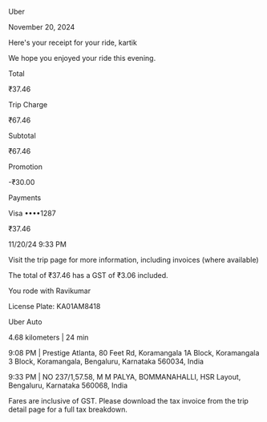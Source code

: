 Uber

November 20, 2024

Here's your receipt for your ride, kartik

We hope you enjoyed your ride this evening.

Total

₹37.46

Trip Charge

₹67.46

Subtotal

₹67.46

Promotion

-₹30.00

Payments

Visa ••••1287

₹37.46

11/20/24 9:33 PM

Visit the trip page for more information, including invoices (where available)

The total of ₹37.46 has a GST of ₹3.06 included.

You rode with Ravikumar

License Plate: KA01AM8418

Uber Auto

4.68 kilometers | 24 min

9:08 PM | Prestige Atlanta, 80 Feet Rd, Koramangala 1A Block, Koramangala 3 Block, Koramangala, Bengaluru, Karnataka 560034, India

9:33 PM | NO 237/1,57.58, M M PALYA, BOMMANAHALLI, HSR Layout, Bengaluru, Karnataka 560068, India

Fares are inclusive of GST. Please download the tax invoice from the trip detail page for a full tax breakdown.